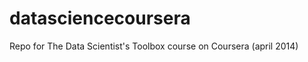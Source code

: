 datasciencecoursera
===================

Repo for The Data Scientist's Toolbox course on Coursera (april 2014)
